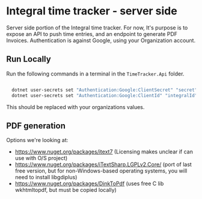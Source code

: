 # Integral time tracker - server side

Server side portion of the Integral time tracker. For now, It's purpose is to expose an API to push time entries, and an endpoint to generate PDF Invoices. Authentication is against Google, using your Organization account.

## Run Locally

Run the following commands in a terminal in the `TimeTracker.Api` folder. 

```bash

  dotnet user-secrets set "Authentication:Google:ClientSecret" "secret"
  dotnet user-secrets set "Authentication:Google:ClientId" "integralId"

```

This should be replaced with your organizations values.

## PDF generation

Options we're looking at:

- https://www.nuget.org/packages/itext7 (Licensing makes unclear if can use with O/S project)
- https://www.nuget.org/packages/iTextSharp.LGPLv2.Core/ (port of last free version, but for non-Windows-based operating systems, you will need to install libgdiplus)
- https://www.nuget.org/packages/DinkToPdf (uses free C lib wkhtmltopdf, but must be copied locally)
